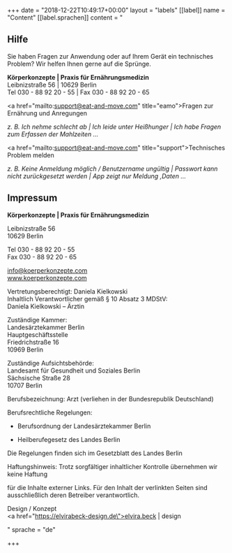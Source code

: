 +++
date = "2018-12-22T10:49:17+00:00"
layout = "labels"
[[label]]
name = "Content"
[[label.sprachen]]
content = "<h2>Hilfe</h2><p>Sie haben Fragen zur Anwendung oder auf Ihrem Gerät ein technisches Problem? Wir helfen Ihnen gerne auf die Sprünge.</p><p><strong>Körperkonzepte | Praxis für Ernährungsmedizin</strong><br>Leibnizstraße 56 | 10629 Berlin<br>Tel 030 - 88 92 20 - 55 | Fax 030 - 88 92 20 - 65</p><p><a href=\"mailto:support@eat-and-move.com\" title=\"eamo\">Fragen zur Ernährung und Anregungen</a></p><p><em>z. B. Ich nehme schlecht ab | Ich leide unter Heißhunger | Ich habe Fragen zum Erfassen der Mahlzeiten ...</em></p><p><a href=\"mailto:support@eat-and-move.com\" title=\"support\">Technisches Problem melden</a></p><p><em>z. B. Keine Anmeldung möglich / Benutzername ungültig | Passwort kann nicht zurückgesetzt werden | App zeigt nur Meldung ‚Daten ...</em></p><h2>Impressum</h2><p><strong>Körperkonzepte  | Praxis für Ernährungsmedizin</strong></p><p>Leibnizstraße 56<br>10629 Berlin</p><p>Tel  030 - 88 92 20 - 55<br>Fax 030 - 88 92 20 - 65</p><p>info@koerperkonzepte.com<br>www.koerperkonzepte.com</p><p>Vertretungsberechtigt: Daniela Kielkowski<br>Inhaltlich Verantwortlicher gemäß § 10 Absatz 3 MDStV:<br>Daniela Kielkowski – Ärztin</p><p>Zuständige Kammer:<br>Landesärztekammer Berlin<br>Hauptgeschäftsstelle<br>Friedrichstraße 16<br>10969 Berlin</p><p>Zuständige Aufsichtsbehörde:<br>Landesamt für Gesundheit und Soziales Berlin<br>Sächsische Straße 28<br>10707 Berlin</p><p>Berufsbezeichnung: Arzt (verliehen in der Bundesrepublik Deutschland)</p><p>Berufsrechtliche Regelungen:</p><ul><li><p>Berufsordnung der Landesärztekammer Berlin</p></li><li><p>Heilberufegesetz des Landes Berlin</p></li></ul><p>Die Regelungen finden sich im Gesetzblatt des Landes Berlin</p><p>Haftungshinweis: Trotz sorgfältiger inhaltlicher Kontrolle übernehmen wir keine Haftung</p><p>für die Inhalte externer Links. Für den Inhalt der verlinkten Seiten sind ausschließlich deren Betreiber verantwortlich.</p><p>Design / Konzept<br><a href=\"https://elvirabeck-design.de\">elvira.beck | design</a></p>"
sprache = "de"

+++
